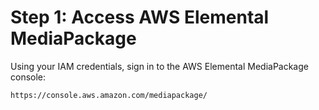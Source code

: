 # Step 1: Access AWS Elemental MediaPackage<a name="gs-access-emp-ltov"></a>

 Using your IAM credentials, sign in to the AWS Elemental MediaPackage console: 

```
https://console.aws.amazon.com/mediapackage/
```